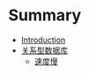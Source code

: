 # Summary

* [Introduction](README.md)
* [关系型数据库](guan-xi-xing-shu-ju-ku.md)
  * [速度慢](guan-xi-xing-shu-ju-ku/su-du-man.md)

